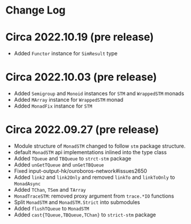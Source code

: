 # Change Log

# Circa 2022.10.19 (pre release)

- Added `Functor` instance for `SimResult` type

# Circa 2022.10.03 (pre release)

- Added `Semigroup` and `Monoid` instances for `STM` and `WrappedSTM` monads
- Added `MArray` instance for `WrappedSTM` monad
- Added `MonadFix` instance for `STM`

# Circa 2022.09.27 (pre release)

- Module structure of `MonadSTM` changed to follow `stm` package structure.
- default `MonadSTM` api implementations inlined into the type class
- Added `TQueue` and `TBQueue` to `strct-stm` package
- Added `unGetTQueue` and `unGetTBQueue`
- Fixed input-output-hk/ouroboros-network#issues2650
- Added `link2` and `link2Only` and removed `linkTo` and `linkToOnly` to `MonadAsync`
- Added `TChan`, `TSem` and `TArray`
- `MonadTraceSTM`: removed proxy argument from `trace.*IO` functions
- Split `MonadSTM` and `MonadSTM.Strict` into submodules
- Added `flushTQueue` to `MonadSTM`
- Added `cast{TQueue,TBQueue,TChan}` to `strict-stm` package
